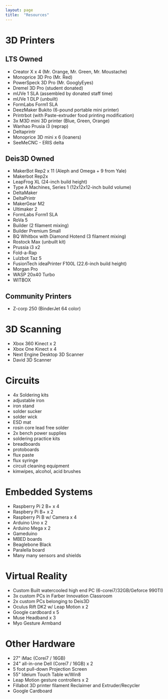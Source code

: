 ```yaml
---
layout: page
title:  "Resources"
---
```

<div class="half-big-first">
    <h1 class="major">3D Printers</h1>
    <div class="SOFIYAS-BOX">
        <h2>LTS Owned</h2>
        <ul>
            <li>Creator X x 4 (Mr. Orange, Mr. Green, Mr. Moustache)</li>
            <li>Monoprice 3D Pro (Mr. Red)</li>
            <li>PowerSpeck 3D Pro (Mr. GooglyEyes)</li>
            <li>Dremel 3D Pro (student donated)</li>
            <li>mUVe 1 SLA (assembled by donated staff time)</li>
            <li>mUVe 1 DLP (unbuilt)</li>
            <li>FormLabs Form1 SLA</li>
            <li>DeezMaker Bukito (6-pound portable mini printer)</li>
            <li>Printrbot (with Paste-extruder food printing modification)</li>
            <li>3x M3D mini 3D printer (Blue, Green, Orange)</li>
            <li>Wanhao Prusia i3 (reprap)</li>
            <li>Deltaprintr</li>
            <li>Monoprice 3D mini x 6 (loaners)</li>
            <li>SeeMeCNC - ERIS delta</li>
        </ul>
        <h2>Deis3D Owned</h2>
        <ul>
            <li>MakerBot Rep2 x 11 (Aleph and Omega + 9 from Yale)</li>
            <li>Makerbot Rep2x</li>
            <li>LeapFrog XL (24-inch build height)</li>
            <li>Type A Machines, Series 1 (12x12x12-inch build volume)</li>
            <li>DeltaMaker</li>
            <li>DeltaPrintr</li>
            <li>MakerGear M2</li>
            <li>Ultimaker 2</li>
            <li>FormLabs Form1 SLA</li>
            <li>RoVa 5</li>
            <li>Builder (2 filament mixing)</li>
            <li>Builder Premium Small</li>
            <li>BQ Whitbox with Diamond Hotend (3 filament mixing)</li>
            <li>Rostock Max (unbuilt kit)</li>
            <li>Prussia i3 x2</li>
            <li>Fold-a-Rap</li>
            <li>Lulzbot Taz 5</li>
            <li>FusionTech ideaPrinter F100L (22.6-inch build height)</li>
            <li>Morgan Pro</li>
            <li>WASP 20x40 Turbo</li>
            <li>WITBOX</li>
        </ul>
        <h2>Community Printers</h2>
        <ul>
            <li>Z-corp 250 (BinderJet 64 color)</li>
        </ul>
    </div>
    <h1 class="major">3D Scanning</h1>
    <div class="SOFIYAS-BOX">
        <ul>
            <li>Xbox 360 Kinect x 2</li>
            <li>Xbox One Kinect x 4</li>
            <li>Next Engine Desktop 3D Scanner</li>
            <li>David 3D Scanner</li>
        </ul>
    </div>
</div>

<div class="half-big">
    <h1 class="major">Circuits</h1>
    <div class="SOFIYAS-BOX">
        <ul>
            <li>4x Soldering kits</li>
            <li>adjustable iron</li>
            <li>iron stand</li>
            <li>solder sucker</li>
            <li>solder wick</li>
            <li>ESD mat</li>
            <li>rosin core lead free solder</li>
            <li>2x bench power supplies</li>
            <li>soldering practice kits</li>
            <li>breadboards</li>
            <li>protoboards</li>
            <li>flux paste</li>
            <li>flux syringe</li>
            <li>circuit cleaning equipment</li>
            <li>kimwipes, alcohol, acid brushes</li>
        </ul>
    </div>
    <h1 class="major">Embedded Systems</h1>
    <div class="SOFIYAS-BOX">
        <ul>
            <li>Raspberry Pi 2 B+ x 4</li>
            <li>Raspbery Pi B+ x 2</li>
            <li>Raspberry Pi B w/ Camera x 4</li>
            <li>Arduino Uno x 2</li>
            <li>Arduino Mega x 2</li>
            <li>Gameduino</li>
            <li>MBED boards</li>
            <li>Beaglebone Black</li>
            <li>Paralella board</li>
            <li>Many many sensors and shields</li>
        </ul>
    </div>
    <h1 class="major">Virtual Reality</h1>
    <div class="SOFIYAS-BOX">
        <ul>
            <li>Custom Built watercooled high end PC (6-corei7/32GB/Geforce 990TI)</li>
            <li>3x custom PCs in Farber Innovation Classroom</li>
            <li>2x custom PCs belonging to Deis3D</li>
            <li>Oculus Rift DK2 w/ Leap Motion x 2</li>
            <li>Google cardboard x 5</li>
            <li>Muse Headband x 3</li>
            <li>Myo Gesture Armband</li>
        </ul>
    </div>
    <h1 class="major">Other Hardware</h1>
    <div class="SOFIYAS-BOX">
        <ul>
            <li>27" iMac (Corei7 / 16GB)</li>
            <li>24" all-in-one Dell (Corei7 / 16GB) x 2</li>
            <li>5 foot pull-down Projection Screen</li>
            <li>55" Ideium Touch Table w/Win8</li>
            <li>Leap Motion gesture controllers x 2</li>
            <li>Fillabot 3D printer filament Reclaimer and Extruder/Recycler</li>
            <li>Google Cardboard</li>
        </ul>
    </div>
</div>
